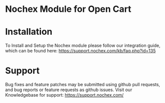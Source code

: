 Nochex Module for Open Cart
============

Installation
============
To Install and Setup the Nochex module please follow our integration guide, which can be found here: https://support.nochex.com/kb/faq.php?id=135

Support
=====================
Bug fixes and feature patches may be submitted using github pull requests, and bug reports or feature requests as github issues.
Visit our Knowledgebase for support: https://support.nochex.com/ 


